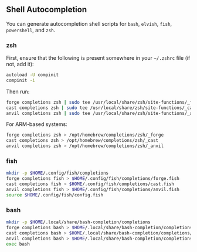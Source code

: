 ## Shell Autocompletion

You can generate autocompletion shell scripts for `bash`, `elvish`, `fish`, `powershell`, and `zsh`.

### zsh

First, ensure that the following is present somewhere in your `~/.zshrc` file (if not, add it):

```sh
autoload -U compinit
compinit -i
```

Then run:

```sh
forge completions zsh | sudo tee /usr/local/share/zsh/site-functions/_forge
cast completions zsh | sudo tee /usr/local/share/zsh/site-functions/_cast
anvil completions zsh | sudo tee /usr/local/share/zsh/site-functions/_anvil
```



For ARM-based systems:

```sh
forge completions zsh > /opt/homebrew/completions/zsh/_forge
cast completions zsh > /opt/homebrew/completions/zsh/_cast
anvil completions zsh > /opt/homebrew/completions/zsh/_anvil
```

### fish

```sh
mkdir -p $HOME/.config/fish/completions
forge completions fish > $HOME/.config/fish/completions/forge.fish
cast completions fish > $HOME/.config/fish/completions/cast.fish
anvil completions fish > $HOME/.config/fish/completions/anvil.fish
source $HOME/.config/fish/config.fish
```

### bash

```sh
mkdir -p $HOME/.local/share/bash-completion/completions
forge completions bash > $HOME/.local/share/bash-completion/completions/forge
cast completions bash > $HOME/.local/share/bash-completion/completions/cast
anvil completions bash > $HOME/.local/share/bash-completion/completions/anvil
exec bash
```
